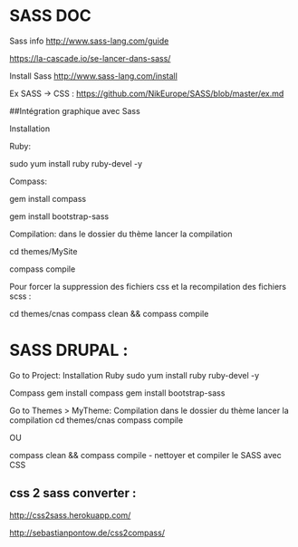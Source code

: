 
# SASS DOC


Sass info  http://www.sass-lang.com/guide

https://la-cascade.io/se-lancer-dans-sass/

Install Sass http://www.sass-lang.com/install


Ex SASS -> CSS : https://github.com/NikEurope/SASS/blob/master/ex.md



##Intégration graphique avec Sass

Installation


Ruby:

sudo yum install ruby ruby-devel -y


Compass:

gem install compass

gem install bootstrap-sass



Compilation: dans le dossier du thème lancer la compilation

cd themes/MySite

compass compile



Pour forcer la suppression des fichiers css et la recompilation des fichiers scss :

cd themes/cnas
compass clean && compass compile


# SASS DRUPAL :

Go to Project:
Installation
Ruby
sudo yum install ruby ruby-devel -y


Compass
gem install compass
gem install bootstrap-sass


Go to Themes > MyTheme:
Compilation
dans le dossier du thème lancer la compilation
cd themes/cnas
compass compile

OU 

compass clean && compass compile - nettoyer et compiler le SASS avec CSS


## css 2 sass converter :

http://css2sass.herokuapp.com/

http://sebastianpontow.de/css2compass/




